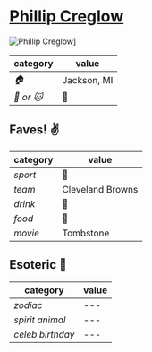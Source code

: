# [Phillip Creglow](https://github.com/pcreglow)

![Phillip Creglow](https://avatars0.githubusercontent.com/u/11493983?v=3&s=460)]

| category | value |
|-----------|-------|
| _:house:_ | Jackson, MI |
| _:dog: or :cat:_ | :dog: |

## Faves! :v:

| category | value |
|----------|--------|
| _sport_  | :football: |
| _team_   | Cleveland Browns |
| _drink_  | :beer: |
| _food_   | :taco: |
| _movie_  | Tombstone |

## Esoteric :crystal_ball:

| category | value |
|----------|-------|
| _zodiac_ | --- |
| _spirit animal_ | --- |
| _celeb birthday_ | --- |

